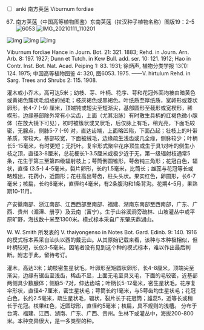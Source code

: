 * [ ] anki
南方荚蒾 Viburnum fordiae
67. 南方荚蒾（中国高等植物图鉴）东南荚蒾（拉汉种子植物名称）图版19：2-5
![6053](https://user-images.githubusercontent.com/75465037/104143914-54881300-53fc-11eb-80a8-76c3550b3b45.jpg)
![IMG_20210111_110201](https://user-images.githubusercontent.com/75465037/104143960-78e3ef80-53fc-11eb-98fd-b7a251827994.jpg)

![img](https://plants.jstor.org/fsi/img/size3/alukaplant/bm/phase_01/bm0002/bm000944992.jpg)
![img](https://plants.jstor.org/fsi/img/size3/alukaplant/k/phase_01/k0008/k000797948.jpg)
![img](https://plants.jstor.org/fsi/img/size3/alukaplant/ph/phase_01/ph0006/ph00028936.jpg)



Viburnum fordiae Hance in Journ. Bot. 21: 321. 1883; Rehd. in Journ. Arn. Arb. 8: 197. 1927; Dunn et Tutch. in Kew Bull. add. ser. 10: 121. 1912; Hao in Contr. Inst. Bot. Nat. Acad. Peiping 1: 83. 1931; 徐炳声, 植物分类学报 13(1): 124. 1975; 中国高等植物图鉴 4: 320, 图6053. 1975. ——V. hirtulum Rehd. in Sarg. Trees and Shrubs 2: 115. 1908.

灌木或小乔木，高可达5米；幼枝、芽、叶柄、花序、萼和花冠外面均被由暗黄色或黄褐色簇状毛组成的绒毛；枝灰褐色或黑褐色。叶纸质至厚纸质，宽卵形或菱状卵形，长4-7 (-9) 厘米，顶端钝或短尖至短渐尖，基部圆形至截形或宽楔形，稀楔形，边缘基部除外常有小尖齿，上面（尤其沿脉）有时散生具柄的红褐色微小腺体（在放大镜下可见），初时被簇状或叉状毛，后仅脉上有毛，稍光亮，下面毛较密，无腺点，侧脉5-7 (-9) 对，直达齿端，上面略凹陷，下面凸起；壮枝上的叶带革质，常较大，基部较宽，下面被绒毛，边缘疏生浅齿或几全缘，侧脉较少；叶柄长5-15毫米，有时更短；无托叶。复伞形式聚伞花序顶生或生于具1对叶的侧生小枝之顶，直径3-8厘米，总花梗长1-3.5厘米或极少近于无，第一级辐射枝通常5条，花生于第三至第四级辐射枝上；萼筒倒圆锥形，萼齿钝三角形；花冠白色，辐状，直径 (3.5-) 4-5毫米，裂片卵形，长约1.5毫米，比筒长；雄蕊与花冠等长或略超出，花药小，近圆形；花柱高出萼齿，柱头头状。果实红色，卵圆形，长6-7毫米；核扁，长约6毫米，直径约4毫米，有2条腹沟和1条背沟。花期4-5月，果熟期10-11月。

产安徽南部、浙江南部、江西西部至南部、福建、湖南东南部至西南部，广东、广西、贵州（湄潭、册亨）及云南（富宁）。生于山谷溪涧旁疏林、山坡灌丛中或平原旷野，海拔数十米至1300米。模式标本采自广东肇庆鼎湖山。

W. W. Smith 所发表的 V. thaiyongenso in Notes Bot. Gard. Edinb. 9: 140. 1916 的模式标本系采自汕头以西的戴云山。从其原始记载来看，该种与本种极相似，但叶柄较短，长仅3-5毫米。因笔者没有见到这个种的模式标本，难以作出最后判断。附志于此，留待考订。


灌木，高达3米；幼枝密生星状毛。叶卵形至矩圆状卵形，长4-8厘米，顶端尖至渐尖，边缘有锯齿至浅齿，稀齿不显，上面无毛至具叉毛，下面的毛较密，近基部两侧具少数腺体；侧脉5-7对，伸达齿端；叶柄长5-12毫米，密生星状毛。花序复伞形状，直径4-7厘米，密生星状毛；萼筒长约1毫米，与5萼齿均生星状毛；花冠白色，长约2.5毫米，疏生星状毛，辐状，裂片长于花冠筒；雄蕊5，近等长或稍长于花冠。核果红色，近圆球形，直径约5毫米；核扁，具不规则的浅槽。
分布于台湾、福建、江西、湖南、广东、广西、贵州。生林下或灌丛中，海拔200-800米。本种变异很大，是一多类型的种。
